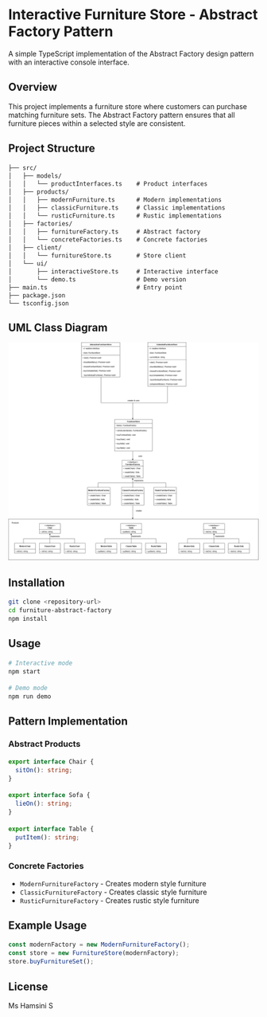 # Interactive Furniture Store - Abstract Factory Pattern

A simple TypeScript implementation of the Abstract Factory design pattern with an interactive console interface.

## Overview

This project implements a furniture store where customers can purchase matching furniture sets. The Abstract Factory pattern ensures that all furniture pieces within a selected style are consistent.

## Project Structure

```
├── src/
│   ├── models/
│   │   └── productInterfaces.ts    # Product interfaces
│   ├── products/
│   │   ├── modernFurniture.ts      # Modern implementations
│   │   ├── classicFurniture.ts     # Classic implementations
│   │   └── rusticFurniture.ts      # Rustic implementations
│   ├── factories/
│   │   ├── furnitureFactory.ts     # Abstract factory
│   │   └── concreteFactories.ts    # Concrete factories
│   ├── client/
│   │   └── furnitureStore.ts       # Store client
│   └── ui/
│       ├── interactiveStore.ts     # Interactive interface
│       └── demo.ts                 # Demo version
├── main.ts                         # Entry point
├── package.json
└── tsconfig.json
```

## UML Class Diagram

![Abstract Factory UML Diagram](img\Abstract.png)

## Installation

```bash
git clone <repository-url>
cd furniture-abstract-factory
npm install
```

## Usage

```bash
# Interactive mode
npm start

# Demo mode
npm run demo
```

## Pattern Implementation

### Abstract Products

```typescript
export interface Chair {
  sitOn(): string;
}

export interface Sofa {
  lieOn(): string;
}

export interface Table {
  putItem(): string;
}
```

### Concrete Factories

- `ModernFurnitureFactory` - Creates modern style furniture
- `ClassicFurnitureFactory` - Creates classic style furniture
- `RusticFurnitureFactory` - Creates rustic style furniture

## Example Usage

```typescript
const modernFactory = new ModernFurnitureFactory();
const store = new FurnitureStore(modernFactory);
store.buyFurnitureSet();
```

## License

Ms Hamsini S
